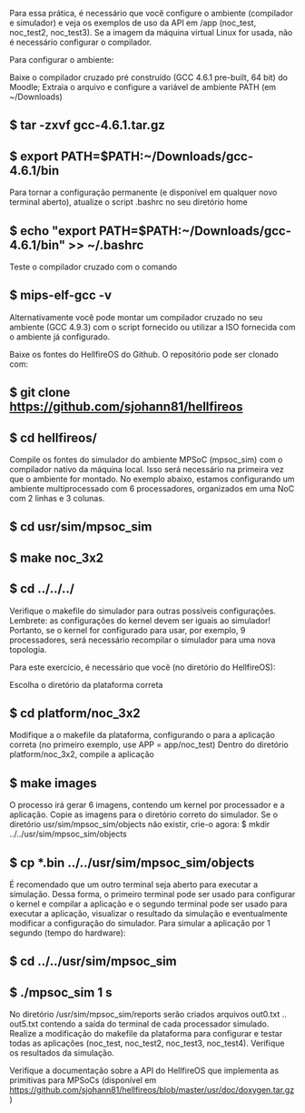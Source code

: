 Para essa prática, é necessário que você configure o ambiente (compilador e simulador) e veja os exemplos de uso da API em /app (noc_test, noc_test2, noc_test3). Se a imagem da máquina virtual Linux for usada, não é necessário configurar o compilador.

Para configurar o ambiente:

Baixe o compilador cruzado pré construído (GCC 4.6.1 pre-built, 64 bit) do Moodle;
Extraia o arquivo e configure a variável de ambiente PATH (em ~/Downloads)
## $ tar -zxvf gcc-4.6.1.tar.gz
## $ export PATH=$PATH:~/Downloads/gcc-4.6.1/bin
Para tornar a configuração permanente (e disponível em qualquer novo terminal aberto), atualize o script .bashrc no seu diretório home
## $ echo "export PATH=$PATH:~/Downloads/gcc-4.6.1/bin" >> ~/.bashrc
Teste o compilador cruzado com o comando
## $ mips-elf-gcc -v
Alternativamente você pode montar um compilador cruzado no seu ambiente (GCC 4.9.3) com o script fornecido ou utilizar a ISO fornecida com o ambiente já configurado.

Baixe os fontes do HellfireOS do Github. O repositório pode ser clonado com:

## $ git clone https://github.com/sjohann81/hellfireos
## $ cd hellfireos/
Compile os fontes do simulador do ambiente MPSoC (mpsoc_sim) com o compilador nativo da máquina local. Isso será necessário na primeira vez que o ambiente for montado. No exemplo abaixo, estamos configurando um ambiente multiprocessado com 6 processadores, organizados em uma NoC com 2 linhas e 3 colunas. 

## $ cd usr/sim/mpsoc_sim
## $ make noc_3x2
## $ cd ../../../
Verifique o makefile do simulador para outras possíveis configurações. Lembrete: as configurações do kernel devem ser iguais ao simulador! Portanto, se o kernel for configurado para usar, por exemplo, 9 processadores, será necessário recompilar o simulador para uma nova topologia.

Para este exercício, é necessário que você (no diretório do HellfireOS):

Escolha o diretório da plataforma correta
## $ cd platform/noc_3x2
Modifique a o makefile da plataforma, configurando o para a aplicação correta (no primeiro exemplo, use APP = app/noc_test)
Dentro do diretório platform/noc_3x2, compile a aplicação
## $ make images
O processo irá gerar 6 imagens, contendo um kernel por processador e a aplicação. Copie as imagens para o diretório correto do simulador.
Se o diretório usr/sim/mpsoc_sim/objects não existir, crie-o agora: $ mkdir ../../usr/sim/mpsoc_sim/objects
## $ cp *.bin ../../usr/sim/mpsoc_sim/objects
É recomendado que um outro terminal seja aberto para executar a simulação. Dessa forma, o primeiro terminal pode ser usado para configurar o kernel e compilar a aplicação e o segundo terminal pode ser usado para executar a aplicação, visualizar o resultado da simulação e eventualmente modificar a configuração do simulador. Para simular a aplicação por 1 segundo (tempo do hardware):
##  $ cd ../../usr/sim/mpsoc_sim
##  $ ./mpsoc_sim 1 s
No diretório /usr/sim/mpsoc_sim/reports serão criados arquivos out0.txt .. out5.txt contendo a saída do terminal de cada processador simulado.
Realize a modificação do makefile da plataforma para configurar e testar todas as aplicações (noc_test, noc_test2, noc_test3, noc_test4). Verifique os resultados da simulação.

Verifique a documentação sobre a API do HellfireOS que implementa as primitivas para MPSoCs (disponível em https://github.com/sjohann81/hellfireos/blob/master/usr/doc/doxygen.tar.gz)